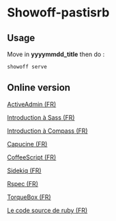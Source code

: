 # Showoff-pastisrb

## Usage

Move in __yyyymmdd_title__ then do :

```
showoff serve
```

## Online version

[ActiveAdmin (FR)](http://david-activeadmin.herokuapp.com)

[Introduction à Sass (FR)](http://maylis-sass.herokuapp.com)

[Introduction à Compass (FR)](http://maylis-compass.herokuapp.com)

[Capucine (FR)](http://david-capucine.herokuapp.com)

[CoffeeScript (FR)](http://david-coffeescript.herokuapp.com)

[Sidekiq (FR)](http://david-sidekiq.herokuapp.com/)

[Rspec (FR)](http://david-rspec.herokuapp.com)

[TorqueBox (FR)](http://torquebox-pastisrb.herokuapp.com)

[Le code source de ruby (FR)](http://source-ruby.herokuapp.com/)


